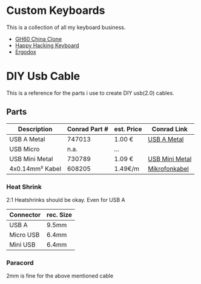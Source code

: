 # Custom Keyboards

This is a collection of all my keyboard business.

  * [GH60 China Clone](gh60-hx/README.md)
  * [Happy Hacking Keyboard](hhkb/README.md)
  * [Ergodox](ergodox/README.md)


# DIY Usb Cable
This is a reference for the parts i use to create DIY usb(2.0) cables.

## Parts

Description | Conrad Part # | est. Price | Conrad Link
----------- | ------------- | ---------- | ----------
USB A Metal | 747013        | 1.00 €     | [USB A Metal](https://www.conrad.de/de/selbstkonfektionierbarer-usb-a-steckverbinder-stecker-gerade-10120098-usb-a-bkl-electronic-inhalt-1-st-747013.html)
USB Micro   | n.a. | ... |
USB Mini Metal | 730789        | 1.09 €     | [USB Mini Metal](https://www.conrad.de/de/mini-usb-stecker-20-stecker-gerade-10120252-mini-usb-b-bkl-electronic-inhalt-1-st-730789.html)
4x0.14mm² Kabel | 608205 | 1.49€/m | [Mikrofonkabel](https://www.conrad.de/de/mikrofonkabel-4-x-014-mm-schwarz-lappkabel-49900009-meterware-608205.html)


### Heat Shrink

2:1 Heatshrinks should be okay. Even for USB A

Connector | rec. Size
--------- | ---------
USB A     | 9.5mm
Micro USB | 6.4mm
Mini USB  | 6.4mm

### Paracord

2mm is fine for the above mentioned cable
